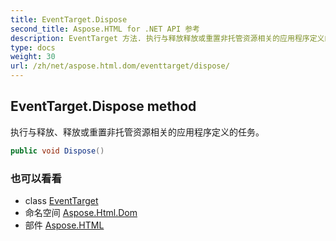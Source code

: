 ```yaml
---
title: EventTarget.Dispose
second_title: Aspose.HTML for .NET API 参考
description: EventTarget 方法. 执行与释放释放或重置非托管资源相关的应用程序定义的任务
type: docs
weight: 30
url: /zh/net/aspose.html.dom/eventtarget/dispose/
---
```

## EventTarget.Dispose method

执行与释放、释放或重置非托管资源相关的应用程序定义的任务。

```csharp
public void Dispose()
```

### 也可以看看

* class [EventTarget](../)
* 命名空间 [Aspose.Html.Dom](../../eventtarget/)
* 部件 [Aspose.HTML](../../../)


